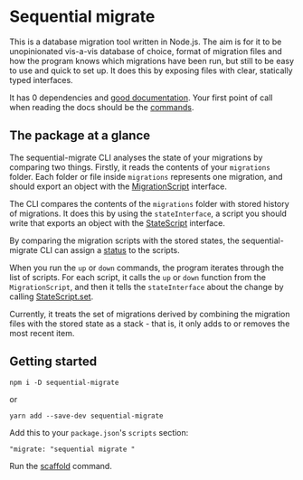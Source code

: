 # Sequential migrate

This is a database migration tool written in Node.js. The aim is for it to be unopinionated vis-a-vis database of choice, format of migration files and how the program knows which migrations have been run, but still to be easy to use and quick to set up. It does this by exposing files with clear, statically typed interfaces. 


It has 0 dependencies and [good documentation](./docs/modules.md). Your first point of call when reading the docs should be the [commands](./docs/enums/COMMAND.md).

## The package at a glance

The sequential-migrate CLI analyses the state of your migrations by comparing two things. Firstly, it reads the contents of your `migrations` folder. Each folder or file inside `migrations` represents one migration, and should export an object with the [MigrationScript](./docs/interfaces/MigrationScript.md) interface.

The CLI compares the contents of the `migrations` folder with stored history of migrations. It does this by using the `stateInterface`, a script you should write that exports an object with the [StateScript](./docs/interfaces/StateScript.md) interface.

By comparing the migration scripts with the stored states, the sequential-migrate CLI can assign a [status](./docs/enums/MIGRATION_STATUS.md) to the scripts.

When you run the `up` or `down` commands, the program iterates through the list of scripts. For each script, it calls the `up` or `down` function from the `MigrationScript`, and then it tells the `stateInterface` about the change by calling [StateScript.set](./docs/interfaces/StateScript.md#set).

Currently, it treats the set of migrations derived by combining the migration files with the stored state as a stack - that is, it only adds to or removes the most recent item. 

## Getting started

```
npm i -D sequential-migrate
```

or

```
yarn add --save-dev sequential-migrate
```

Add this to your `package.json`'s `scripts` section:

```
"migrate: "sequential migrate "
```


Run the [scaffold](./docs/enums/COMMAND.md#scaffold) command.

